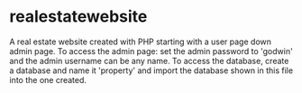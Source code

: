# realestatewebsite
A real estate website created with PHP starting with a user page down admin page.
To access the admin page: set the admin password to 'godwin' and the admin username can be any name.
To access the database, create a database and name it 'property' and import the database shown in this file into the one created.

